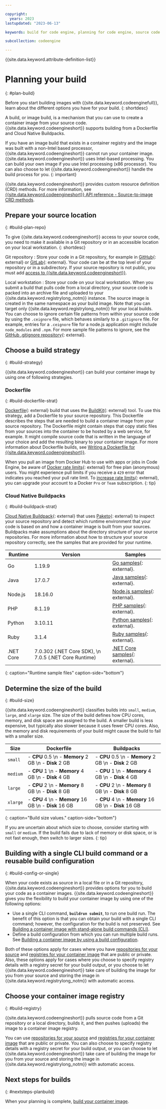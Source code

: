 ```yaml
---

copyright:
  years: 2023
lastupdated: "2023-06-13"

keywords: build for code engine, planning for code engine, source code building for code engine, source code repositories and code engine, image builds for code engine, container image builds for code engine, build strategy for code engine, build size for code engine, build, build run, source repository, image registry

subcollection: codeengine

---
```


{{site.data.keyword.attribute-definition-list}}

# Planning your build
{: #plan-build}

Before you start building images with {{site.data.keyword.codeenginefull}}, learn about the different options you have for your build.
{: shortdesc}

A build, or image build, is a mechanism that you can use to create a container image from your source code. {{site.data.keyword.codeengineshort}} supports building from a Dockerfile and Cloud Native Buildpacks.


If you have an image build that exists in a container registry and the image was built with a non-Intel based processor, {{site.data.keyword.codeengineshort}} cannot run your container image. {{site.data.keyword.codeengineshort}} uses Intel-based processing. You can build your own image if you use Intel processing (x86 processor).  You can also choose to let {{site.data.keyword.codeengineshort}} handle the build process for you. 
{: important}


{{site.data.keyword.codeengineshort}} provides custom resource definition (CRD) methods. For more information, see [{{site.data.keyword.codeengineshort}} API reference - Source-to-image CRD methods](/docs/codeengine?topic=codeengine-api#api-crd-s2i).

## Prepare your source location
{: #build-plan-repo}

To give {{site.data.keyword.codeengineshort}} access to your source code, you need to make it available in a Git repository or in an accessible location on your local workstation.
{: shortdesc}

Git repository
:    Store your code in a Git repository, for example in [GitHub](https://github.com/){: external} or [GitLab](https://gitlab.com){: external}. Your code can be at the top level of your repository or in a subdirectory. If your source repository is not public, you must add [access to {{site.data.keyword.codeengineshort}}](/docs/codeengine?topic=codeengine-code-repositories).

Local workstation
:    Store your code on your local workstation. When you submit a build that pulls code from a local directory, your source code is packed into an archive file and uploaded to your {{site.data.keyword.registrylong_notm}} instance. The source image is created in the same namespace as your build image. Note that you can target only {{site.data.keyword.registrylong_notm}} for your local builds. 
You can choose to ignore certain file patterns from within your source code by using the `.ceignore` file, which behaves similarly to a `.gitignore` file. For example, entries for a `.ceignore` file for a node.js application might include `node_modules` and `.npm`. For more sample file patterns to ignore, see the [GitHub .gitignore repository](https://github.com/github/gitignore){: external}.




## Choose a build strategy
{: #build-strategy}

{{site.data.keyword.codeengineshort}} can build your container image by using one of following strategies.

### Dockerfile
{: #build-dockerfile-strat}

[Dockerfile](https://docs.docker.com/engine/reference/builder/){: external} build that uses the [BuildKit](https://github.com/moby/buildkit){: external} tool. To use this strategy, add a Dockerfile to your source repository. This Dockerfile describes the steps that are needed to build a container image from your source repository. The Dockerfile might contain steps that copy static files from your sources into the container to be hosted by a web service, for example. It might compile source code that is written in the language of your choice and add the resulting binary to your container image. For more information about Dockerfile builds, see [Writing a Dockerfile for {{site.data.keyword.codeengineshort}}](/docs/codeengine?topic=codeengine-dockerfile).

When you pull an image from Docker Hub to use with apps or jobs in Code Engine, be aware of [Docker rate limits](https://docs.docker.com/docker-hub/download-rate-limit){: external} for free plan (anonymous) users. You might experience pull limits if you receive a `429` error that indicates you reached your pull rate limit. To [increase rate limits](https://www.docker.com/increase-rate-limits){: external}, you can upgrade your account to a Docker `Pro` or `Team` subscription.
{: tip}

### Cloud Native Buildpacks
{: #build-buildpack-strat}

[Cloud Native Buildpack](https://buildpacks.io/){: external} that uses [Paketo](https://paketo.io/){: external} to inspect your source repository and detect which runtime environment that your code is based on and how a container image is built from your sources. Buildpacks make assumptions about the directory structure of your source repositories. For more information about how to structure your source repository correctly, see the samples that are provided for your runtime.

| Runtime   | Version | Samples |
| --------- | ------- | ------- |
| Go        | 1.19.9  | [Go samples](https://github.com/paketo-buildpacks/samples/tree/main/go){: external}. |
| Java      | 17.0.7  | [Java samples](https://github.com/paketo-buildpacks/samples/tree/main/java){: external}. |
| Node.js   | 18.16.0 | [Node.js samples](https://github.com/paketo-buildpacks/samples/tree/main/nodejs){: external}. |
| PHP       | 8.1.19  | [PHP samples](https://github.com/paketo-buildpacks/samples/tree/main/php){: external}. |
| Python    | 3.10.11  | [Python samples](https://github.com/paketo-buildpacks/samples/tree/main/python){: external}. |
| Ruby      | 3.1.4   | [Ruby samples](https://github.com/paketo-buildpacks/samples/tree/main/ruby){: external}. |
| .NET Core | 7.0.302 (.NET Core SDK), \n 7.0.5 (.NET Core Runtime) | [.NET Core samples](https://github.com/paketo-buildpacks/samples/tree/main/dotnet-core){: external}. |
{: caption="Runtime sample files" caption-side="bottom"}




## Determine the size of the build
{: #build-size}

{{site.data.keyword.codeengineshort}} classifies builds into `small`, `medium`, `large`, and `xlarge` size. The size of the build defines how CPU cores, memory, and disk space are assigned to the build. A smaller build is less expensive, but typically also slower because it uses fewer CPU cores. Also, the memory and disk requirements of your build might cause the build to fail with a smaller size.

| Size | Dockerfile | Buildpacks |
| --------- | -------- | -------- |
| `small` | - **CPU** 0.5 \n - **Memory** 2 GB \n - **Disk** 2 GB | - **CPU** 0.5 \n - **Memory** 2 GB \n - **Disk** 2 GB |
| `medium` | - **CPU** 1 \n - **Memory** 4 GB \n - **Disk** 4 GB | - **CPU** 1 \n - **Memory** 4 GB \n - **Disk** 4 GB |
| `large` | - **CPU** 2 \n - **Memory** 8 GB \n - **Disk** 8 GB | - **CPU** 2 \n - **Memory** 8 GB \n - **Disk** 8 GB |
| `xlarge` | - **CPU** 4 \n - **Memory** 16 GB \n - **Disk** 16 GB | - **CPU** 4 \n - **Memory** 16 GB \n - **Disk** 16 GB |
{: caption="Build size values." caption-side="bottom"}

If you are uncertain about which size to choose, consider starting with `small` or `medium`. If the build fails due to lack of memory or disk space, or is not fast enough, then switch to larger sizes.
{: tip}


## Building with a single CLI build command or a reusable build configuration
{: #build-config-or-single}

When your code exists as source in a local file or in a Git repository, {{site.data.keyword.codeengineshort}} provides options for you to build your code as a container images. {{site.data.keyword.codeengineshort}} gives you the flexibility to build your container image by using one of the following options:

* Use a single CLI command, **`buildrun submit`**, to run one build run. The benefit of this option is that you can obtain your build with a single CLI command; however, the configuration for the build is not preserved. See [Building a container image with stand-alone build commands (CLI)](/docs/codeengine?topic=codeengine-build-standalone). 
* Define a build configuration from which you can run multiple build runs. See [Building a container image by using a build configuration](/docs/codeengine?topic=codeengine-build-image). 

Both of these options apply for cases where you have [repositories for your source](/docs/codeengine?topic=codeengine-code-repositories) and [registries for your container image](/docs/codeengine?topic=codeengine-add-registry) that are public or private. Also, these options apply for cases where you choose to specify registry details with a registry secret for your build output, or you choose to let {{site.data.keyword.codeengineshort}} take care of building the image for you from your source and storing the image in {{site.data.keyword.registrylong_notm}} with automatic access. 


## Choose your container image registry
{: #build-registry}

{{site.data.keyword.codeengineshort}} pulls source code from a Git repository or a local directory, builds it, and then pushes (uploads) the image to a container image registry. 

You can use [repositories for your source](/docs/codeengine?topic=codeengine-code-repositories) and [registries for your container image](/docs/codeengine?topic=codeengine-add-registry) that are public or private. You can also choose to specify registry details with a registry secret for your build output, or you can choose to let {{site.data.keyword.codeengineshort}} take care of building the image for you from your source and storing the image in {{site.data.keyword.registrylong_notm}} with automatic access.

## Next steps for builds
{: #nextsteps-planbuild}

When your planning is complete, [build your container image](/docs/codeengine?topic=codeengine-build-image).


